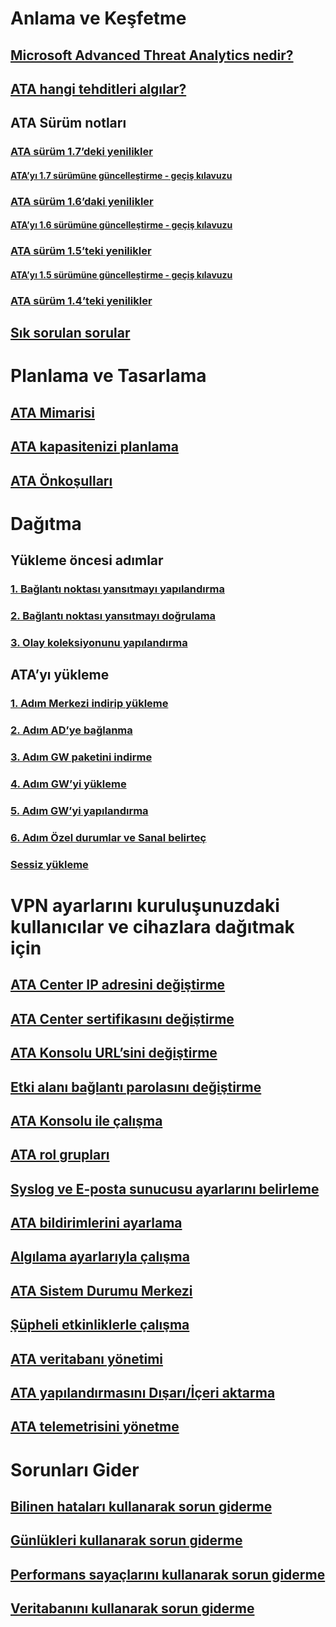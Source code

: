# Anlama ve Keşfetme
## [Microsoft Advanced Threat Analytics nedir?](/advanced-threat-analytics/understand-explore/what-is-ata)
## [ATA hangi tehditleri algılar?](/advanced-threat-analytics/understand-explore/ata-threats)
## ATA Sürüm notları
### [ATA sürüm 1.7’deki yenilikler](/advanced-threat-analytics/understand-explore/whats-new-version-1.7)
#### [ATA’yı 1.7 sürümüne güncelleştirme - geçiş kılavuzu](/advanced-threat-analytics/understand-explore/ata-update-1.7-migration-guide)
### [ATA sürüm 1.6’daki yenilikler](/advanced-threat-analytics/understand-explore/whats-new-version-1.6)
#### [ATA’yı 1.6 sürümüne güncelleştirme - geçiş kılavuzu](/advanced-threat-analytics/understand-explore/ata-update-1.6-migration-guide)
### [ATA sürüm 1.5’teki yenilikler](/advanced-threat-analytics/understand-explore/whats-new-version-1.5)
#### [ATA’yı 1.5 sürümüne güncelleştirme - geçiş kılavuzu](/advanced-threat-analytics/understand-explore/ata-update-1.5-migration-guide)
### [ATA sürüm 1.4’teki yenilikler](/advanced-threat-analytics/understand-explore/whats-new-version-1.4)
## [Sık sorulan sorular](/advanced-threat-analytics/understand-explore/ata-technical-faq)
# Planlama ve Tasarlama
## [ATA Mimarisi](/advanced-threat-analytics/plan-design/ata-architecture)
## [ATA kapasitenizi planlama](/advanced-threat-analytics/plan-design/ata-capacity-planning)
## [ATA Önkoşulları](/advanced-threat-analytics/plan-design/ata-prerequisites)
# Dağıtma
## Yükleme öncesi adımlar
### [1. Bağlantı noktası yansıtmayı yapılandırma](configure-port-mirroring.md)
### [2. Bağlantı noktası yansıtmayı doğrulama](validate-port-mirroring.md)
### [3. Olay koleksiyonunu yapılandırma](configure-event-collection.md)
## ATA’yı yükleme
### [1. Adım Merkezi indirip yükleme](/advanced-threat-analytics/deploy-use/install-ata-step1.md)
### [2. Adım AD’ye bağlanma](/advanced-threat-analytics/deploy-use/install-ata-step2.md)
### [3. Adım GW paketini indirme](/advanced-threat-analytics/deploy-use/install-ata-step3.md)
### [4. Adım GW’yi yükleme](/advanced-threat-analytics/deploy-use/install-ata-step4.md)
### [5. Adım GW’yi yapılandırma](/advanced-threat-analytics/deploy-use/install-ata-step5.md)
### [6. Adım Özel durumlar ve Sanal belirteç](/advanced-threat-analytics/deploy-use/install-ata-step6.md)
### [Sessiz yükleme](ata-silent-installation.md)
# VPN ayarlarını kuruluşunuzdaki kullanıcılar ve cihazlara dağıtmak için
## [ATA Center IP adresini değiştirme](modifying-ata-config-centerip.md)
## [ATA Center sertifikasını değiştirme](modifying-ata-config-centercert.md)
## [ATA Konsolu URL’sini değiştirme](modifying-ata-config-consoleurl.md)
## [Etki alanı bağlantı parolasını değiştirme](modifying-ata-config-dcpassword.md)
## [ATA Konsolu ile çalışma](working-with-ata-console.md)
## [ATA rol grupları](ata-role-groups.md)
## [Syslog ve E-posta sunucusu ayarlarını belirleme](setting-syslog-email-server-settings.md)
## [ATA bildirimlerini ayarlama](setting-ata-alerts.md)
## [Algılama ayarlarıyla çalışma](working-with-detection-settings.md)
## [ATA Sistem Durumu Merkezi](ata-health-center.md)
## [Şüpheli etkinliklerle çalışma](working-with-suspicious-activities.md)
## [ATA veritabanı yönetimi](ata-database-management.md)
## [ATA yapılandırmasını Dışarı/İçeri aktarma](ata-configuration-file.md)
## [ATA telemetrisini yönetme](manage-telemetry-settings.md)
# Sorunları Gider
## [Bilinen hataları kullanarak sorun giderme](/advanced-threat-analytics/troubleshoot/troubleshooting-ata-known-errors)
## [Günlükleri kullanarak sorun giderme](/advanced-threat-analytics/troubleshoot/troubleshooting-ata-using-logs)
## [Performans sayaçlarını kullanarak sorun giderme](/advanced-threat-analytics/troubleshoot/troubleshooting-ata-using-perf-counters)
## [Veritabanını kullanarak sorun giderme](/advanced-threat-analytics/troubleshoot/troubleshooting-ata-using-ata-database)


<!--HONumber=Feb17_HO1-->


